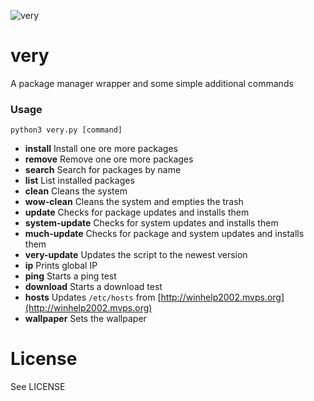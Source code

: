 ![very](https://user-images.githubusercontent.com/6899256/35834766-70047090-0ad7-11e8-939a-cfb644880441.png)

# very

A package manager wrapper and some simple additional commands

### Usage

```
python3 very.py [command]
```

* **install** Install one ore more packages
* **remove** Remove one ore more packages
* **search** Search for packages by name
* **list** List installed packages
* **clean** Cleans the system
* **wow-clean** Cleans the system and empties the trash
* **update** Checks for package updates and installs them
* **system-update** Checks for system updates and installs them
* **much-update** Checks for package and system updates and installs them
* **very-update** Updates the script to the newest version
* **ip** Prints global IP
* **ping** Starts a ping test
* **download** Starts a download test
* **hosts** Updates `/etc/hosts` from [http://winhelp2002.mvps.org](http://winhelp2002.mvps.org)
* **wallpaper** Sets the wallpaper

# License

See LICENSE
